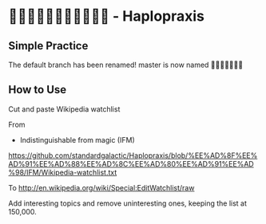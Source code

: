 #  - Haplopraxis

## Simple Practice

The default branch has been renamed!
master is now named 

## How to Use

Cut and paste Wikipedia watchlist 

From
- Indistinguishable from magic (IFM)

https://github.com/standardgalactic/Haplopraxis/blob/%EE%AD%8F%EE%AD%91%EE%AD%88%EE%AD%8C%EE%AD%80%EE%AD%91%EE%AD%98/IFM/Wikipedia-watchlist.txt

To http://en.wikipedia.org/wiki/Special:EditWatchlist/raw

Add interesting topics and remove uninteresting ones, keeping the list at 150,000.
